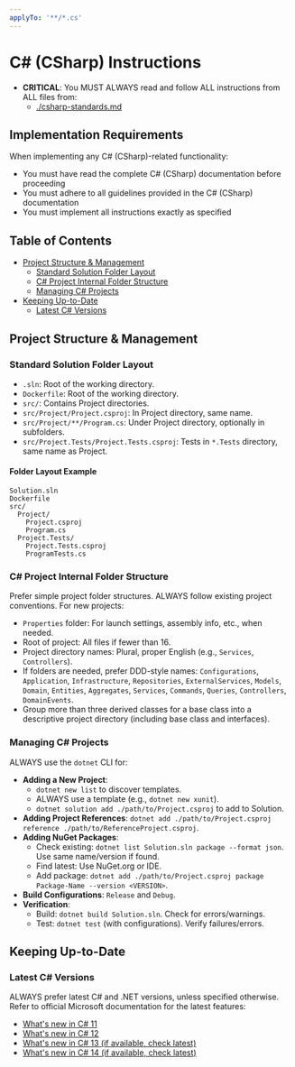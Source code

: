 ```yaml
---
applyTo: '**/*.cs'
---
```

# C# (CSharp) Instructions

- **CRITICAL**: You MUST ALWAYS read and follow ALL instructions from ALL files from:
    - [./csharp-standards.md](./csharp-standards.md)

## Implementation Requirements

When implementing any C# (CSharp)-related functionality:

- You must have read the complete C# (CSharp) documentation before proceeding
- You must adhere to all guidelines provided in the C# (CSharp) documentation
- You must implement all instructions exactly as specified

## Table of Contents

- [Project Structure & Management](#project-structure--management)
  - [Standard Solution Folder Layout](#standard-solution-folder-layout)
  - [C# Project Internal Folder Structure](#c-project-internal-folder-structure)
  - [Managing C# Projects](#managing-c-projects)
- [Keeping Up-to-Date](#keeping-up-to-date)
  - [Latest C# Versions](#latest-c-versions)

## Project Structure & Management

### Standard Solution Folder Layout

- `.sln`: Root of the working directory.
- `Dockerfile`: Root of the working directory.
- `src/`: Contains Project directories.
- `src/Project/Project.csproj`: In Project directory, same name.
- `src/Project/**/Program.cs`: Under Project directory, optionally in subfolders.
- `src/Project.Tests/Project.Tests.csproj`: Tests in `*.Tests` directory, same name as Project.

#### Folder Layout Example

```plaintext
Solution.sln
Dockerfile
src/
  Project/
    Project.csproj
    Program.cs
  Project.Tests/
    Project.Tests.csproj
    ProgramTests.cs
```

### C# Project Internal Folder Structure

Prefer simple project folder structures. ALWAYS follow existing project conventions. For new projects:

- `Properties` folder: For launch settings, assembly info, etc., when needed.
- Root of project: All files if fewer than 16.
- Project directory names: Plural, proper English (e.g., `Services`, `Controllers`).
- If folders are needed, prefer DDD-style names: `Configurations`, `Application`, `Infrastructure`, `Repositories`, `ExternalServices`, `Models`, `Domain`, `Entities`, `Aggregates`, `Services`, `Commands`, `Queries`, `Controllers`, `DomainEvents`.
- Group more than three derived classes for a base class into a descriptive project directory (including base class and interfaces).

### Managing C# Projects

ALWAYS use the `dotnet` CLI for:

- **Adding a New Project**:
  - `dotnet new list` to discover templates.
  - ALWAYS use a template (e.g., `dotnet new xunit`).
  - `dotnet solution add ./path/to/Project.csproj` to add to Solution.
- **Adding Project References**: `dotnet add ./path/to/Project.csproj reference ./path/to/ReferenceProject.csproj`.
- **Adding NuGet Packages**:
  - Check existing: `dotnet list Solution.sln package --format json`. Use same name/version if found.
  - Find latest: Use NuGet.org or IDE.
  - Add package: `dotnet add ./path/to/Project.csproj package Package-Name --version <VERSION>`.
- **Build Configurations**: `Release` and `Debug`.
- **Verification**:
  - Build: `dotnet build Solution.sln`. Check for errors/warnings.
  - Test: `dotnet test` (with configurations). Verify failures/errors.

## Keeping Up-to-Date

### Latest C# Versions

ALWAYS prefer latest C# and .NET versions, unless specified otherwise. Refer to official Microsoft documentation for the latest features:

- [What's new in C# 11](https://learn.microsoft.com/dotnet/csharp/whats-new/csharp-11)
- [What's new in C# 12](https://learn.microsoft.com/dotnet/csharp/whats-new/csharp-12)
- [What's new in C# 13 (if available, check latest)](https://learn.microsoft.com/dotnet/csharp/whats-new/csharp-13)
- [What's new in C# 14 (if available, check latest)](https://learn.microsoft.com/dotnet/csharp/whats-new/csharp-14)